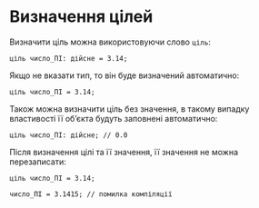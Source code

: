 # Визначення цілей

Визначити ціль можна використовуючи слово `ціль`:

```ціль
ціль число_ПІ: дійсне = 3.14;
```

Якщо не вказати тип, то він буде визначений автоматично:

```ціль
ціль число_ПІ = 3.14;
```

Також можна визначити ціль без значення, в такому випадку властивості її обʼєкта будуть заповнені автоматично:

```ціль
ціль число_ПІ: дійсне; // 0.0
```

Після визначення цілі та її значення, її значення не можна перезаписати:

```ціль
ціль число_ПІ = 3.14;

число_ПІ = 3.1415; // помилка компіляції
```